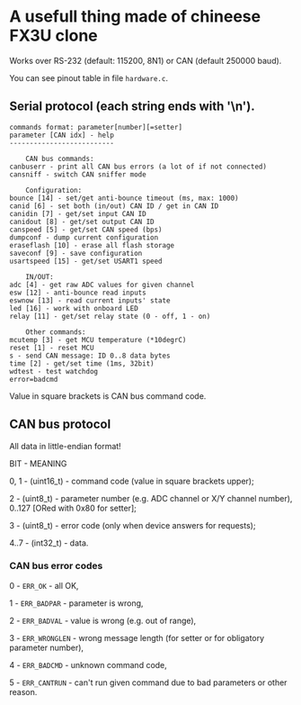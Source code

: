 A usefull thing made of chineese FX3U clone
===========================================

Works over RS-232 (default: 115200, 8N1) or CAN (default 250000 baud).

You can see pinout table in file `hardware.c`.

## Serial protocol (each string ends with '\n').

```
commands format: parameter[number][=setter]
parameter [CAN idx] - help
--------------------------

    CAN bus commands:
canbuserr - print all CAN bus errors (a lot of if not connected)
cansniff - switch CAN sniffer mode

    Configuration:
bounce [14] - set/get anti-bounce timeout (ms, max: 1000)
canid [6] - set both (in/out) CAN ID / get in CAN ID
canidin [7] - get/set input CAN ID
canidout [8] - get/set output CAN ID
canspeed [5] - get/set CAN speed (bps)
dumpconf - dump current configuration
eraseflash [10] - erase all flash storage
saveconf [9] - save configuration
usartspeed [15] - get/set USART1 speed

    IN/OUT:
adc [4] - get raw ADC values for given channel
esw [12] - anti-bounce read inputs
eswnow [13] - read current inputs' state
led [16] - work with onboard LED
relay [11] - get/set relay state (0 - off, 1 - on)

    Other commands:
mcutemp [3] - get MCU temperature (*10degrC)
reset [1] - reset MCU
s - send CAN message: ID 0..8 data bytes
time [2] - get/set time (1ms, 32bit)
wdtest - test watchdog
error=badcmd
```

Value in square brackets is CAN bus command code.

## CAN bus protocol

All data in little-endian format!

BIT -  MEANING

0, 1 - (uint16_t) - command code (value in square brackets upper);

2 - (uint8_t) - parameter number (e.g. ADC channel or X/Y channel number), 0..127 [ORed with 0x80 for setter];

3 - (uint8_t) - error code (only when device answers for requests);

4..7 - (int32_t) - data.

### CAN bus error codes

0 - `ERR_OK`       - all OK,

1 - `ERR_BADPAR`   - parameter is wrong,

2 - `ERR_BADVAL`   - value is wrong (e.g. out of range),

3 - `ERR_WRONGLEN` - wrong message length (for setter or for obligatory parameter number),

4 - `ERR_BADCMD`   - unknown command code,

5 - `ERR_CANTRUN`  - can't run given command due to bad parameters or other reason.

